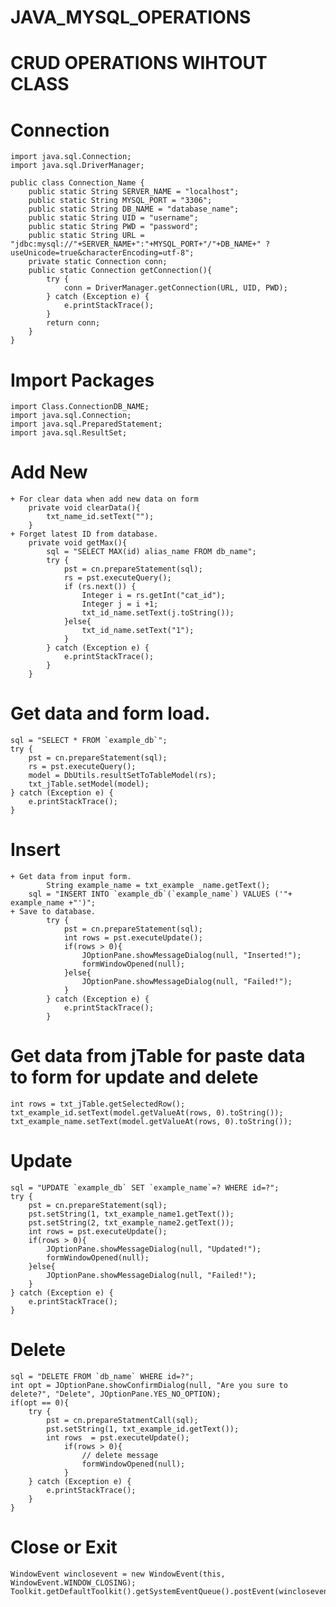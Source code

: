 # JAVA_MYSQL_OPERATIONS
# CRUD OPERATIONS WIHTOUT CLASS
# Connection 

	import java.sql.Connection;
	import java.sql.DriverManager;
	
	public class Connection_Name {
	    public static String SERVER_NAME = "localhost";
	    public static String MYSQL_PORT = "3306";
	    public static String DB_NAME = "database_name";
	    public static String UID = "username";
	    public static String PWD = "password";
	    public static String URL = "jdbc:mysql://"+SERVER_NAME+":"+MYSQL_PORT+"/"+DB_NAME+" ?useUnicode=true&characterEncoding=utf-8";
	    private static Connection conn;
	    public static Connection getConnection(){
	        try {
	            conn = DriverManager.getConnection(URL, UID, PWD);
	        } catch (Exception e) {
	            e.printStackTrace();
	        }
	        return conn;
	    }
	}

# Import Packages
	import Class.ConnectionDB_NAME;
	import java.sql.Connection;
	import java.sql.PreparedStatement;
	import java.sql.ResultSet;

# Add New
	+ For clear data when add new data on form
	    private void clearData(){
	        txt_name_id.setText("");
	    }
	+ Forget latest ID from database. 
	    private void getMax(){
	        sql = "SELECT MAX(id) alias_name FROM db_name";
	        try {
	            pst = cn.prepareStatement(sql);
	            rs = pst.executeQuery();
	            if (rs.next()) {
	                Integer i = rs.getInt("cat_id");
	                Integer j = i +1;
	                txt_id_name.setText(j.toString());
	            }else{
	                txt_id_name.setText("1");
	            }
	        } catch (Exception e) {
	            e.printStackTrace();
	        }
	    }																			

# Get data and form load.
    sql = "SELECT * FROM `example_db`";
    try {
        pst = cn.prepareStatement(sql);
        rs = pst.executeQuery();
        model = DbUtils.resultSetToTableModel(rs);
        txt_jTable.setModel(model);
    } catch (Exception e) {
        e.printStackTrace();
    }

# Insert 
	+ Get data from input form. 
	        String example_name = txt_example _name.getText();
		sql = "INSERT INTO `example_db`(`example_name`) VALUES ('"+ example_name +"')";
	+ Save to database. 
	        try {
	            pst = cn.prepareStatement(sql);
	            int rows = pst.executeUpdate();
	            if(rows > 0){
	                JOptionPane.showMessageDialog(null, "Inserted!");
	                formWindowOpened(null);
	            }else{
	                JOptionPane.showMessageDialog(null, "Failed!");
	            }
	        } catch (Exception e) {
	            e.printStackTrace();
	        }

# Get data from jTable for paste data to form for update and delete
    int rows = txt_jTable.getSelectedRow();
    txt_example_id.setText(model.getValueAt(rows, 0).toString());
	txt_example_name.setText(model.getValueAt(rows, 0).toString());

# Update 
    sql = "UPDATE `example_db` SET `example_name`=? WHERE id=?";
    try {
        pst = cn.prepareStatement(sql);
        pst.setString(1, txt_example_name1.getText());
        pst.setString(2, txt_example_name2.getText());
        int rows = pst.executeUpdate();
        if(rows > 0){
            JOptionPane.showMessageDialog(null, "Updated!");
            formWindowOpened(null);
        }else{
            JOptionPane.showMessageDialog(null, "Failed!");
        }
    } catch (Exception e) {
        e.printStackTrace();
    }

# Delete 
  	sql = "DELETE FROM `db_name` WHERE id=?";
	int opt = JOptionPane.showConfirmDialog(null, "Are you sure to delete?", "Delete", JOptionPane.YES_NO_OPTION);
	if(opt == 0){
	    try {
	        pst = cn.prepareStatmentCall(sql);
	        pst.setString(1, txt_example_id.getText());
	        int rows  = pst.executeUpdate();
	            if(rows > 0){
	                // delete message
	                formWindowOpened(null);
	            }
	    } catch (Exception e) {
	        e.printStackTrace();
	    }
	}

# Close or Exit 
	WindowEvent winclosevent = new WindowEvent(this, WindowEvent.WINDOW_CLOSING);
	Toolkit.getDefaultToolkit().getSystemEventQueue().postEvent(winclosevent);







